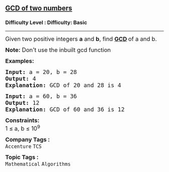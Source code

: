 <h2><a href="https://www.geeksforgeeks.org/problems/gcd-of-two-numbers3459/1?page=5&difficulty=Basic,Easy&status=unsolved&sortBy=submissions">GCD of two numbers</a></h2><h3>Difficulty Level : Difficulty: Basic</h3><hr><div class="problems_problem_content__Xm_eO"><p><span style="font-size: 18px;">Given two positive integers <strong>a</strong> and <strong>b</strong>, find <strong><a href="https://www.geeksforgeeks.org/greatest-common-divisor-gcd/">GCD</a> </strong>of a and b.</span></p>
<p><span style="font-size: 18px;"><strong>Note:</strong> Don't use the inbuilt gcd function</span></p>
<p><span style="font-size: 18px;"><strong>Examples:</strong></span></p>
<pre><span style="font-size: 18px;"><strong>Input:</strong> a = 20, b = 28
<strong>Output:</strong> 4
<strong>Explanation:</strong> GCD of 20 and 28 is 4</span></pre>
<pre><span style="font-size: 18px;"><strong>Input:</strong> a = 60, b = 36
<strong>Output:</strong> 12
<strong>Explanation:</strong> GCD of 60 and 36 is 12</span></pre>
<p><span style="font-size: 18px;"><strong>Constraints:</strong><br>1 ≤ a, b ≤ 10<sup>9</sup></span></p></div><p><span style=font-size:18px><strong>Company Tags : </strong><br><code>Accenture</code>&nbsp;<code>TCS</code>&nbsp;<br><p><span style=font-size:18px><strong>Topic Tags : </strong><br><code>Mathematical</code>&nbsp;<code>Algorithms</code>&nbsp;